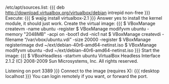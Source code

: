 /etc/apt/sources.list:
{{{
deb http://download.virtualbox.org/virtualbox/debian intrepid non-free
}}}
Execute:
{{{
$ wajig install virtualbox-2.1
}}}
Answer yes to install the kernel module, it should just work. Create the virtual image:
{{{
$ VBoxManage createvm -name ubuntu -register
$ VBoxManage modifyvm ubuntu -memory "2048MB" -acpi on -boot1 dvd -nic1 nat
$ VBoxManage createvdi -filename “/var/vbox/ubuntu.vdi” -size 20000 -register
$ VBoxManage registerimage dvd ~/ext/debian-40r6-amd64-netinst.iso
$ VBoxManage modifyvm ubuntu -dvd ~/ext/debian-40r6-amd64-netinst.iso
}}}
Start the image:
{{{
$ VBoxHeadless -startvm ubuntu
VirtualBox Headless Interface 2.1.2
(C) 2008-2009 Sun Microsystems, Inc.
All rights reserved.

Listening on port 3389
}}}
Connect to the image (requires X):
{{{
rdesktop localhost
}}}
You can login remotely if you want, or forward the port.
